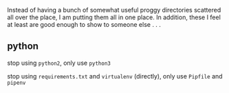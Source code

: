 Instead of having a bunch of somewhat useful proggy directories
scattered all over the place, I am putting them all in one place.  In
addition, these I feel at least are good enough to show to someone
else . . .

python
------

stop using `python2`, only use `python3`

stop using `requirements.txt` and `virtualenv` (directly), only use
`Pipfile` and `pipenv`
